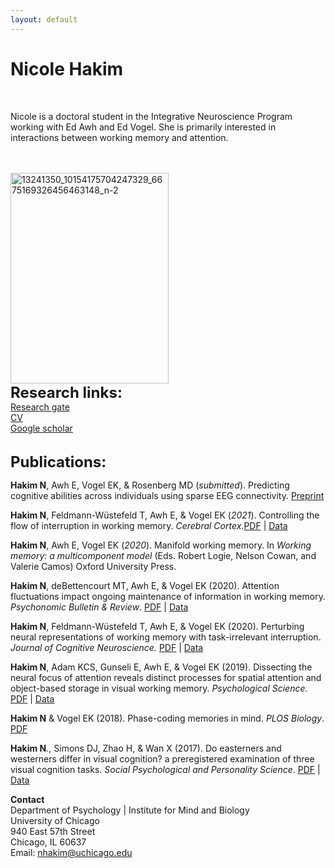 ```yaml
---
layout: default
---
```


# Nicole Hakim

<br>

Nicole is a doctoral student in the Integrative Neuroscience Program working with Ed Awh and Ed Vogel. She is primarily interested in interactions between working memory and attention.  

<br>
<br>

<img class="  wp-image-887 align=center" src="https://awhvogellab.files.wordpress.com/2017/08/13241350_10154175704247329_6675169326456463148_n-2.jpg" alt="13241350_10154175704247329_6675169326456463148_n-2" width="253" height="337" class="center" />

<br>
<font size="5"><strong>Research links:</strong></font>
<br>
<a href="https://www.researchgate.net/profile/Nicole_Hakim">Research gate </a>
<br>
<a title="Hakim_Resume_Jan2021" href="files/pdfs/Hakim_Resume_Jan2021.pdf">CV</a>
<br>
<a href="https://scholar.google.com/citations?user=0YNa8scAAAAJ&hl=en&oi=ao">Google scholar</a>
<br>
<br>







<font size="5"><strong>Publications:</strong></font>


<strong>Hakim N</strong>, Awh E, Vogel EK, & Rosenberg MD (<em>submitted</em>). Predicting cognitive abilities across individuals using sparse EEG connectivity. <a href="https://www.biorxiv.org/content/10.1101/2020.07.22.216705v1">Preprint</a>

<strong>Hakim N</strong>, Feldmann-Wüstefeld T, Awh E, & Vogel EK (<em>2021</em>). Controlling the flow of interruption in working memory. *Cerebral Cortex*.[PDF](/files/pdfs/Hakim_et_al_2021_CerebralCortex.pdf) \| [Data](https://osf.io/3ftvj/?view_only=78990b6136a34a0993f026d7c7697a59)

<strong>Hakim N</strong>, Awh E, Vogel EK (<em>2020</em>). Manifold working memory. In <em>Working memory: a multicomponent model</em> (Eds. Robert Logie, Nelson Cowan, and Valerie Camos) Oxford University Press.

<strong>Hakim N</strong>, deBettencourt MT, Awh E, & Vogel EK (2020). Attention fluctuations impact ongoing maintenance of information in working memory. *Psychonomic Bulletin & Review*. [PDF](/files/pdfs/Hakim2020_Article_AttentionFluctuationsImpactOng.pdf)  \| [Data](https://osf.io/cg5f2/?view_only=ceb70b58c382498cb5d9ffc82223a157)

<strong>Hakim N</strong>, Feldmann-Wüstefeld T, Awh E, & Vogel EK (2020). Perturbing neural representations of working memory with task-irrelevant interruption. <i>Journal of Cognitive Neuroscience.</i> <a href="https://www.mitpressjournals.org/doi/pdf/10.1162/jocn_a_01481">PDF</a> \| [Data](https://osf.io/g5ahn/?view_only=4dd5c22fdcb6457689d73d3bf892b5cb)

<strong>Hakim N</strong>, Adam KCS, Gunseli E, Awh E, & Vogel EK (2019). Dissecting the neural focus of attention reveals distinct processes for spatial attention and object-based storage in visual working memory. <i>Psychological Science.</i> [PDF](/files/pdfs/Hakim_PsychSci.pdf) \| [Data](https://osf.io/ws3j9/?view_only=841769d1bdd745d5bd228a1b0cb1ee6c)

<strong>Hakim N</strong> & Vogel EK (2018). Phase-coding memories in mind. <i>PLOS Biology</i>. <a href="https://journals.plos.org/plosbiology/article?id=10.1371/journal.pbio.3000012">PDF</a>

<strong>Hakim N</strong><em>.</em>, Simons DJ, Zhao H, & Wan X (2017). Do easterners and westerners differ in visual cognition? a preregistered examination of three visual cognition tasks. <i>Social Psychological and Personality Science</i>. <a href="http://journals.sagepub.com/doi/full/10.1177/1948550616667613">PDF</a> \| [Data](https://osf.io/if9sp/?view_only=284e92a3ffb94e73b38b795d94df2000)



<strong>Contact</strong>
<br> 
Department of Psychology | Institute for Mind and Biology 
<br> 
University of Chicago 
<br> 
940 East 57th Street 
<br> 
Chicago, IL 60637 
<br>
Email: nhakim@uchicago.edu 
<br> 
